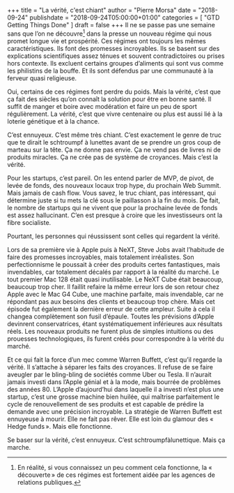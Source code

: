 +++
title      = "La vérité, c'est chiant"
author     = "Pierre Morsa"
date        = "2018-09-24"
publishdate = "2018-09-24T05:00:00+01:00" 
categories = [ "GTD Getting Things Done" ]
draft      = false
+++
Il ne se passe pas une semaine sans que l’on ne découvre[^1] dans la presse un nouveau régime qui nous promet longue vie et prospérité. Ces régimes ont toujours les mêmes caractéristiques. Ils font des promesses incroyables. Ils se basent sur des explications scientifiques assez ténues et souvent contradictoires ou prises hors contexte. Ils excluent certains groupes d’aliments qui sont vus comme les philistins de la bouffe. Et ils sont défendus par une communauté à la ferveur quasi religieuse.

Oui, certains de ces régimes font perdre du poids. Mais la vérité, c’est que ça fait des siècles qu’on connaît la solution pour être en bonne santé. Il suffit de manger et boire avec modération et faire un peu de sport régulièrement. La vérité, c’est que vivre centenaire ou plus est aussi lié à la loterie génétique et à la chance.

C’est ennuyeux. C’est même très chiant. C’est exactement le genre de truc que te dirait le schtroumpf à lunettes avant de se prendre un gros coup de marteau sur la tête. Ça ne donne pas envie. Ça ne vend pas de livres ni de produits miracles. Ça ne crée pas de système de croyances. Mais c’est la vérité.

Pour les startups, c’est pareil. On les entend parler de MVP, de pivot, de levée de fonds, des nouveaux locaux trop hype, du prochain Web Summit. Mais jamais de cash flow. Vous savez, le truc chiant, pas intéressant, qui détermine juste si tu mets la clé sous le paillasson à la fin du mois. De fait, le nombre de startups qui ne vivent que pour la prochaine levée de fonds est assez hallucinant. C’en est presque à croire que les investisseurs ont la fibre socialiste.

Pourtant, les personnes qui réussissent sont celles qui regardent la vérité.

Lors de sa première vie à Apple puis à NeXT, Steve Jobs avait l’habitude de faire des promesses incroyables, mais totalement irréalistes. Son perfectionnisme le poussait à créer des produits certes fantastiques, mais invendables, car totalement décalés par rapport à la réalité du marché. Le tout premier Mac 128 était quasi inutilisable. Le NeXT Cube était beaucoup, beaucoup trop cher. Il faillit refaire la même erreur lors de son retour chez Apple avec le Mac G4 Cube, une machine parfaite, mais invendable, car ne répondant pas aux besoins des clients et beaucoup trop chère. Mais cet épisode fut également la dernière erreur de cette ampleur. Suite à cela il changea complètement son fusil d’épaule. Toutes les prévisions d’Apple devinrent conservatrices, étant systématiquement inférieures aux résultats réels. Les nouveaux produits ne furent plus de simples intuitions ou des prouesses technologiques, ils furent créés pour correspondre à la vérité du marché.

Et ce qui fait la force d’un mec comme Warren Buffett, c’est qu’il regarde la vérité. Il s’attache à séparer les faits des croyances. Il refuse de se faire aveugler par le bling-bling de sociétés comme Uber ou Tesla. Il n’aurait jamais investi dans l’Apple génial et à la mode, mais bourrée de problèmes des années 80. L’Apple d’aujourd’hui dans laquelle il a investi n’est plus une startup, c’est une grosse machine bien huilée, qui maîtrise parfaitement le cycle de renouvellement de ses produits et est capable de prédire la demande avec une précision incroyable. La stratégie de Warren Buffett est ennuyeuse à mourir. Elle ne fait pas rêver. Elle est loin du glamour des « Hedge funds ». Mais elle fonctionne.

Se baser sur la vérité, c’est ennuyeux. C’est schtroumpfàlunettique. Mais ça marche.

[^1]: En réalité, si vous connaissez un peu comment cela fonctionne, la « découverte » de ces régimes est fortement aidée par les agences de relations publiques.